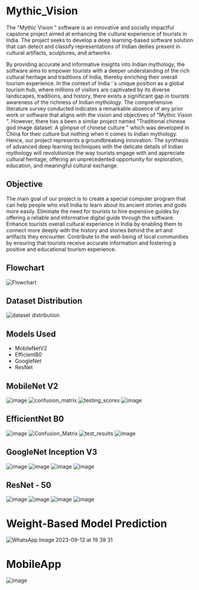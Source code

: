 <h1> Mythic_Vision </h1>

The
"Mythic Vision
"
software is an innovative and
socially impactful capstone project aimed at
enhancing the cultural experience of tourists in
India. The project seeks to develop a deep
learning-based software solution that can detect
and classify representations of Indian deities
present in cultural artifacts, sculptures, and
artworks.

By providing accurate and informative insights into Indian
mythology, the software aims to empower tourists with a
deeper understanding of the rich cultural heritage and
traditions of India, thereby enriching their overall tourism
experience.
In the context of India
'
s unique position as a global tourism hub, where millions of visitors
are captivated by its diverse landscapes, traditions, and history, there exists a significant
gap in tourists awareness of the richness of Indian mythology. The comprehensive
literature survey conducted indicates a remarkable absence of any prior work or software
that aligns with the vision and objectives of "Mythic Vision
". However, there has a been a
similar project named "Traditional chinese god image dataset: A glimpse of chinese
culture
"
which was developed in China for their culture but nothing when it comes to
Indian mythology.
Hence, our project represents a groundbreaking innovation. The synthesis of advanced
deep learning techniques with the delicate details of Indian mythology will revolutionize
the way tourists engage with and appreciate cultural heritage, offering an unprecedented
opportunity for exploration, education, and meaningful cultural exchange.

<h2> Objective </h2>
The main goal of our project is to create a special computer program that can help
people who visit India to learn about its ancient stories and gods more easily.
Eliminate the need for tourists to hire expensive guides by offering a reliable and
informative digital guide through the software.
Enhance tourists overall cultural experience in India by enabling them to connect more
deeply with the history and stories behind the art and artifacts they encounter.
Contribute to the well-being of local communities by ensuring that tourists receive
accurate information and fostering a positive and educational tourism experience.

<h2> Flowchart </h2>

![Flowchart](https://github.com/Adinp1213/Mythic_Vision/assets/127317650/8015ce81-a66d-473c-88d1-1a198323e383)


<h2> Dataset Distribution </h2>

![dataset distribution](https://github.com/Adinp1213/Mythic_Vision/assets/127317650/16724494-be34-4d8d-8d7d-b70a92c0f807)

<h2> Models Used </h2>
 
 
 - MobileNetV2
 - EfficientB0
 - GoogleNet
 - ResNet


 <h2>MobileNet V2</h2>
 
![image](https://github.com/Adinp1213/Mythic_Vision/assets/127317650/31a01cc5-49fb-477e-927f-6788f9422959)
![confusion_matrix](https://github.com/Adinp1213/Mythic_Vision/assets/127317650/287d9d6f-fc63-4a1f-9be0-9110974ee172)
![testing_scores](https://github.com/Adinp1213/Mythic_Vision/assets/127317650/9927307f-f529-4469-82eb-9fde2005db22)
![image](https://github.com/Adinp1213/Mythic_Vision/assets/127317650/893b44c6-15d8-4e18-af86-ac698eee9312)



 <h2>EfficientNet B0</h2>

![image](https://github.com/Adinp1213/Mythic_Vision/assets/127317650/627577d0-b097-4f1b-ade8-78b02106b6c5)
![Confusion_Matrix](https://github.com/Adinp1213/Mythic_Vision/assets/127317650/fa6ebca3-a10b-479d-bc65-0f5e0dd8c8f3)
![test_results](https://github.com/Adinp1213/Mythic_Vision/assets/127317650/7691e06c-6bef-4685-aa5c-d8590976c296)
![image](https://github.com/Adinp1213/Mythic_Vision/assets/127317650/ebe8228b-cf19-4fb9-bf65-665b65b7eb6b)


  <h2>GoogleNet Inception V3</h2>

![image](https://github.com/Adinp1213/Mythic_Vision/assets/127317650/70ae224c-6364-4e24-915f-00b0caedfb20)
![image](https://github.com/Adinp1213/Mythic_Vision/assets/127317650/b00b8d7a-76c9-453d-ab67-7ee061bf6261)
![image](https://github.com/Adinp1213/Mythic_Vision/assets/127317650/e471190b-524c-47c6-9248-4fc4d720c46e)
![image](https://github.com/Adinp1213/Mythic_Vision/assets/127317650/5cf0c464-f260-49ed-ae64-6bbc205be258)

 <h2>ResNet - 50</h2>

![image](https://github.com/Adinp1213/Mythic_Vision/assets/127317650/60a7d751-3770-439d-8dd6-c3aac9d1074a)
![image](https://github.com/Adinp1213/Mythic_Vision/assets/127317650/bf4462f7-6c87-4783-9c6e-1418f24393ee)
![image](https://github.com/Adinp1213/Mythic_Vision/assets/127317650/c22e73b0-280d-4551-a3e2-fd5b7fd73447)
![image](https://github.com/Adinp1213/Mythic_Vision/assets/127317650/e874bdbc-294d-4883-935e-0bdb730ce844)


 <h1>Weight-Based Model Prediction</h1>
 
 ![WhatsApp Image 2023-09-12 at 19 39 31](https://github.com/Adinp1213/Mythic_Vision/assets/127317650/c0b5b6ff-2e48-4396-adc3-391f914b2d32)


 <h1>MobileApp</h1>

![image](https://github.com/Adinp1213/Mythic_Vision/assets/127317650/539fd30f-5315-40cf-832c-3534b488710a)



